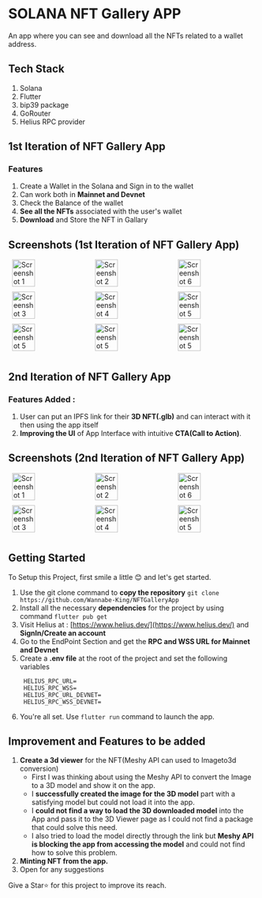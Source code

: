 # SOLANA NFT Gallery APP

An app where you can see and download all the NFTs related to a wallet address. 

## Tech Stack

1) Solana
2) Flutter
3) bip39 package
4) GoRouter
5) Helius RPC provider


## 1st Iteration of NFT Gallery App
### Features
1) Create a Wallet in the Solana and Sign in to the wallet
2) Can work both in **Mainnet and Devnet**
3) Check the Balance of the wallet
4) **See all the NFTs** associated with the user's wallet
5) **Download** and Store the NFT in Gallary


## Screenshots (1st Iteration of NFT Gallery App)

<div style="display: flex; flex-wrap: wrap; justify-content: space-around;">
    <img src="https://github.com/Wannabe-King/NFTGalleryApp/blob/main/readmeData/Screenshot_1725139005.png" alt="Screenshot 1" style="width: 30%; margin-bottom: 10px;">
    <img src="https://github.com/Wannabe-King/NFTGalleryApp/blob/main/readmeData/Screenshot_1725139018.png" alt="Screenshot 2" style="width: 30%; margin-bottom: 10px;">
    <img src="https://github.com/Wannabe-King/NFTGalleryApp/blob/main/readmeData/Screenshot_1725139032.png" alt="Screenshot 6" style="width: 30%; margin-bottom: 10px;">
    <img src="https://github.com/Wannabe-King/NFTGalleryApp/blob/main/readmeData/Screenshot_1725139059.png" alt="Screenshot 3" style="width: 30%; margin-bottom: 10px;">
    <img src="https://github.com/Wannabe-King/NFTGalleryApp/blob/main/readmeData/Screenshot_1725139083.png" alt="Screenshot 4" style="width: 30%; margin-bottom: 10px;">
    <img src="https://github.com/Wannabe-King/NFTGalleryApp/blob/main/readmeData/Screenshot_1725139128.png" alt="Screenshot 5" style="width: 30%; margin-bottom: 10px;">
    <img src="https://github.com/Wannabe-King/NFTGalleryApp/blob/main/readmeData/Screenshot_1725139136.png" alt="Screenshot 5" style="width: 30%; margin-bottom: 10px;">
    <img src="https://github.com/Wannabe-King/NFTGalleryApp/blob/main/readmeData/Screenshot_1725139146.png" alt="Screenshot 5" style="width: 30%; margin-bottom: 10px;">
    <img src="https://github.com/Wannabe-King/NFTGalleryApp/blob/main/readmeData/Screenshot_1725139160.png" alt="Screenshot 5" style="width: 30%; margin-bottom: 10px;">
</div>

## 2nd Iteration of NFT Gallery App
### Features Added : 
1) User can put an IPFS link for their **3D NFT(.glb)** and can interact with it then using the app itself
2) **Improving the UI** of App Interface with intuitive **CTA(Call to Action)**.

## Screenshots (2nd Iteration of NFT Gallery App) 
<div style="display: flex; flex-wrap: wrap; justify-content: space-around;">
    <img src="https://github.com/Wannabe-King/NFTGalleryApp/blob/main/readmeData/Screenshot_1725316922.png" alt="Screenshot 1" style="width: 30%; margin-bottom: 10px;">
    <img src="https://github.com/Wannabe-King/NFTGalleryApp/blob/main/readmeData/Screenshot_1725316734.png" alt="Screenshot 2" style="width: 30%; margin-bottom: 10px;">
    <img src="https://github.com/Wannabe-King/NFTGalleryApp/blob/main/readmeData/Screenshot_1725316756.png" alt="Screenshot 6" style="width: 30%; margin-bottom: 10px;">
    <img src="https://github.com/Wannabe-King/NFTGalleryApp/blob/main/readmeData/Screenshot_1725316889.png" alt="Screenshot 3" style="width: 30%; margin-bottom: 10px;">
    <img src="https://github.com/Wannabe-King/NFTGalleryApp/blob/main/readmeData/Screenshot_1725316905.png" alt="Screenshot 4" style="width: 30%; margin-bottom: 10px;">
    <img src="https://github.com/Wannabe-King/NFTGalleryApp/blob/main/readmeData/Screenshot_1725316910.png" alt="Screenshot 5" style="width: 30%; margin-bottom: 10px;">
</div>

## Getting Started

To Setup this Project, first smile a little 😊 and let's get started.

1) Use the git clone command to **copy the repository** ```git clone https://github.com/Wannabe-King/NFTGalleryApp```
2) Install all the necessary **dependencies** for the project by using command ```flutter pub get```
3) Visit Helius at : [https://www.helius.dev/](https://www.helius.dev/) and **SignIn/Create an account**
4) Go to the EndPoint Section and get the **RPC and WSS URL for Mainnet and Devnet**
5) Create a **.env file** at the root of the project and set the following variables
   ```
    HELIUS_RPC_URL=
    HELIUS_RPC_WSS=
    HELIUS_RPC_URL_DEVNET=
    HELIUS_RPC_WSS_DEVNET=
   ```
6) You're all set. Use ```flutter run``` command to launch the app.

## Improvement and Features to be added

1) **Create a 3d viewer** for the NFT(Meshy API can used to Imageto3d conversion)
   - First I was thinking about using the Meshy API to convert the Image to a 3D model and show it on the app.
   - I **successfully created the image for the 3D model** part with a satisfying model but could not load it into the app.
   - I **could not find a way to load the 3D downloaded model** into the App and pass it to the 3D Viewer page as I could not find a package that could solve this need.
   - I also tried to load the model directly through the link but **Meshy API is blocking the app from accessing the model** and could not find how to solve this problem.
3) **Minting NFT from the app.**
4) Open for any suggestions


Give a Star⭐ for this project to improve its reach.
